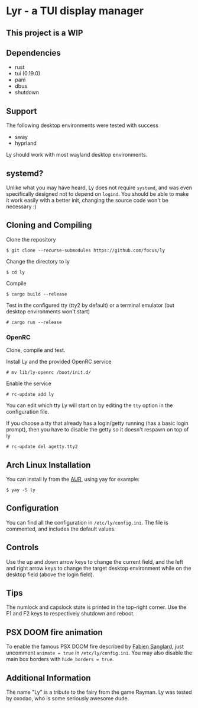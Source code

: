 
# Lyr - a TUI display manager

## This project is a WIP




















## Dependencies
 - rust
 - tui (0.19.0)
 - pam
 - dbus 
 - shutdown

## Support
The following desktop environments were tested with success

 - sway
 - hyprland 

Ly should work with most wayland desktop environments.

## systemd?
Unlike what you may have heard, Ly does not require `systemd`,
and was even specifically designed not to depend on `logind`.
You should be able to make it work easily with a better init,
changing the source code won't be necessary :)

## Cloning and Compiling
Clone the repository
```
$ git clone --recurse-submodules https://github.com/focus/ly
```

Change the directory to ly
```
$ cd ly
```

Compile
```
$ cargo build --release 
```

Test in the configured tty (tty2 by default)
or a terminal emulator (but desktop environments won't start)
```
# cargo run --release 
```

### OpenRC

Clone, compile and test.

Install Ly and the provided OpenRC service
```
# mv lib/ly-openrc /boot/init.d/ 
```

Enable the service
```
# rc-update add ly
```

You can edit which tty Ly will start on by editing the `tty` option in the configuration file.

If you choose a tty that already has a login/getty running (has a basic login prompt), then you have to disable the getty so it doesn't respawn on top of ly
```
# rc-update del agetty.tty2
```

## Arch Linux Installation
You can install ly from the [AUR](https://aur.archlinux.org/packages/ly), using yay for example:
``` 
$ yay -S ly
```

## Configuration
You can find all the configuration in `/etc/ly/config.ini`.
The file is commented, and includes the default values.

## Controls
Use the up and down arrow keys to change the current field, and the
left and right arrow keys to change the target desktop environment
while on the desktop field (above the login field).

## Tips
The numlock and capslock state is printed in the top-right corner.
Use the F1 and F2 keys to respectively shutdown and reboot.

## PSX DOOM fire animation
To enable the famous PSX DOOM fire described by [Fabien Sanglard](http://fabiensanglard.net/doom_fire_psx/index.html),
just uncomment `animate = true` in `/etc/ly/config.ini`. You may also
disable the main box borders with `hide_borders = true`.

## Additional Information
The name "Ly" is a tribute to the fairy from the game Rayman.
Ly was tested by oxodao, who is some seriously awesome dude.
